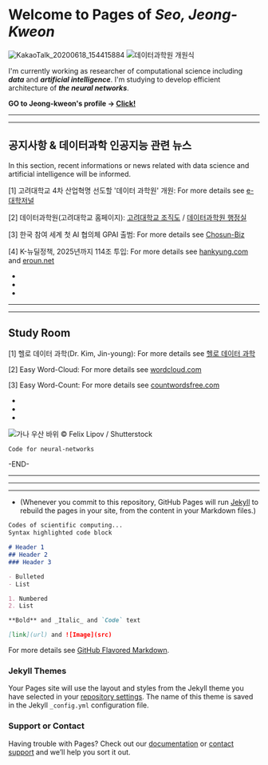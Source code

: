 # Welcome to Pages of **_Seo, Jeong-Kweon_**
![KakaoTalk_20200618_154415884](https://user-images.githubusercontent.com/26245409/84987346-ed162780-b17a-11ea-826d-696b1b21d83b.jpg)
![데이터과학원 개원식](https://user-images.githubusercontent.com/26245409/84987173-a9bbb900-b17a-11ea-9e0f-f0edbba00593.png)

I'm currently working as researcher of computational science including **_data_** and **_artificial intelligence_**. I'm studying to develop efficient architecture of **_the neural networks_**.

**GO to Jeong-kweon's profile -> [Click!](https://seojksc.github.io/profile)**

*******************************************************************************
 
*******************************************************************************

## 공지사항 & 데이터과학 인공지능 관련 뉴스
In this section, recent informations or news related with data science and artificial intelligence will be informed. 

[1] 고려대학교 4차 산업혁명 선도할 '데이터 과학원' 개원:
For more details see [e-대학저널](http://www.dhnews.co.kr/news/articleView.html?idxno=119645)

[2] 데이터과학원(고려대학교 홈페이지):
[고려대학교 조직도](http://www.korea.ac.kr/mbshome/mbs/university/subview.do?id=university_010107000000#map2) /
[데이터과학원 행정실](http://www.korea.ac.kr/cop/dept/deptMemberList.do?siteId=university&deptCode=KN02193&orgDeptCode=6677)

[3] 한국 참여 세계 첫 AI 협의체 GPAI 출범:
For more details see [Chosun-Biz](https://biz.chosun.com/site/data/html_dir/2020/06/15/2020061503778.html?utm_source=naver&utm_medium=original&utm_campaign=biz)

[4] K-뉴딜정책, 2025년까지 114조 투입:
For more details see [hankyung.com](https://www.hankyung.com/politics/article/2020071662357) and [eroun.net](http://www.eroun.net/news/articleView.html?idxno=12680)


*

*

*

*******************************************************************************

*******************************************************************************

## Study Room
[1] 헬로 데이터 과학(Dr. Kim, Jin-young): For more details see [헬로 데이터 과학](http://www.hellodatascience.com/)

[2] Easy Word-Cloud: For more details see [wordcloud.com](https://www.wordclouds.com/)

[3] Easy Word-Count: For more details see [countwordsfree.com](https://countwordsfree.com/#)

*

*

*

![가나 우산 바위](https://user-images.githubusercontent.com/26245409/84734475-e309f280-afdb-11ea-99bf-480949e8a69f.jpg)
© Felix Lipov / Shutterstock

```markdown
Code for neural-networks
```

-END-

*******************************************************************************

*******************************************************************************

*******************************************************************************

* (Whenever you commit to this repository, GitHub Pages will run [Jekyll](https://jekyllrb.com/) to rebuild the pages in your site, from the content in your Markdown files.)

```markdown
Codes of scientific computing...
Syntax highlighted code block

# Header 1
## Header 2
### Header 3

- Bulleted
- List

1. Numbered
2. List

**Bold** and _Italic_ and `Code` text

[link](url) and ![Image](src)
```

For more details see [GitHub Flavored Markdown](https://guides.github.com/features/mastering-markdown/).


### Jekyll Themes

Your Pages site will use the layout and styles from the Jekyll theme you have selected in your [repository settings](https://github.com/seojksc/seojksc.github.io/settings). The name of this theme is saved in the Jekyll `_config.yml` configuration file.

### Support or Contact

Having trouble with Pages? Check out our [documentation](https://help.github.com/categories/github-pages-basics/) or [contact support](https://github.com/contact) and we’ll help you sort it out.
